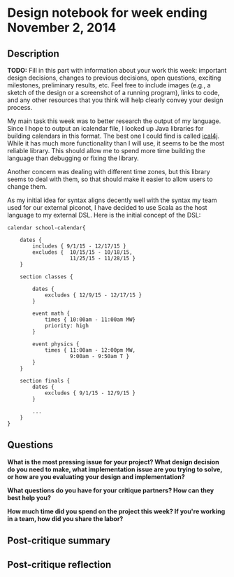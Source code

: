 # Design notebook for week ending November 2, 2014

## Description

**TODO:** Fill in this part with information about your work this week:
important design decisions, changes to previous decisions, open questions,
exciting milestones, preliminary results, etc. Feel free to include images
(e.g., a sketch of the design or a screenshot of a running program), links to
code, and any other resources that you think will help clearly convey your
design process.

My main task this week was to better research the output of my language. Since
I hope to output an icalendar file, I looked up Java libraries for building 
calendars in this format. The best one I could find is called [ical4j](https://github.com/ical4j/ical4j). 
While it has much more functionality than
I will use, it seems to be the most reliable library. This should allow me to
spend more time building the language than debugging or fixing the library. 

Another concern was dealing with different time zones, but this library seems 
to deal with them, so that should make it easier to allow users to change them. 

As my initial idea for syntax aligns decently well with the syntax my team
used for our external piconot, I have decided to use Scala as the host 
language to my external DSL. Here is the initial concept of the DSL:


```
calendar school-calendar{
	
	dates {
		includes { 9/1/15 - 12/17/15 }
		excludes { 	10/15/15 - 10/18/15,
					11/25/15 - 11/28/15 }
	}

	section classes {

		dates {
			excludes { 12/9/15 - 12/17/15 }
		}

		event math {
			times { 10:00am - 11:00am MW}
			priority: high
		}

		event physics {
			times {	11:00am - 12:00pm MW,
					9:00am - 9:50am T }
		}
	}

	section finals {
		dates {
			excludes { 9/1/15 - 12/9/15 }
		}

		...
	}
}
```

## Questions

**What is the most pressing issue for your project? What design decision do
you need to make, what implementation issue are you trying to solve, or how
are you evaluating your design and implementation?**

**What questions do you have for your critique partners? How can they best help
you?**

**How much time did you spend on the project this week? If you're working in a
team, how did you share the labor?**

## Post-critique summary

## Post-critique reflection
